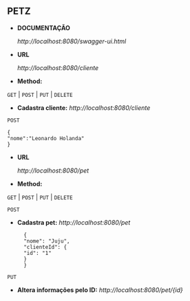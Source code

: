 **PETZ**
----

* **DOCUMENTAÇÃO**

  _http://localhost:8080/swagger-ui.html_

* **URL**

  _http://localhost:8080/cliente_
  
 * **Method:**
 
  `GET` | `POST` | `PUT` | `DELETE`
  
  * **Cadastra cliente:**
  _http://localhost:8080/cliente_
  
  `POST`
  
	{
	"nome":"Leonardo Holanda"
	}
  
	
* **URL**

  _http://localhost:8080/pet_
  
 * **Method:**
    
  `GET` | `POST` | `PUT` | `DELETE`
   
  
`POST`

* **Cadastra pet:**
  _http://localhost:8080/pet_
  
		{
		"nome": "Juju",
		"clienteId": {
		"id": "1"
		}
		}

`PUT`

* **Altera informações pelo ID:**
  _http://localhost:8080/pet/{id}_
  
